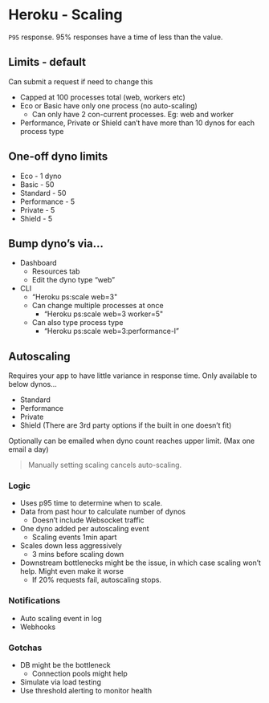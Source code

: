 # Heroku - Scaling

`P95` response. 95% responses have a time of less than the value.

## Limits - default

Can submit a request if need to change this

- Capped at 100 processes total (web, workers etc)
- Eco or Basic have only one process (no auto-scaling)
  - Can only have 2 con-current processes. Eg: web and worker
- Performance, Private or Shield can’t have more than 10 dynos for each process type

## One-off dyno limits

- Eco - 1 dyno
- Basic - 50
- Standard - 50
- Performance - 5
- Private - 5
- Shield - 5

## Bump dyno’s via…

- Dashboard
  - Resources tab
  - Edit the dyno type “web”
- CLI
  - “Heroku ps:scale web=3"
  - Can change multiple processes at once
    - “Heroku ps:scale web=3 worker=5"
  - Can also type process type
    - “Heroku ps:scale web=3:performance-l”

## Autoscaling

Requires your app to have little variance in response time.
Only available to below dynos…

- Standard
- Performance
- Private
- Shield
  (There are 3rd party options if the built in one doesn’t fit)

Optionally can be emailed when dyno count reaches upper limit. (Max one email a day)

> Manually setting scaling cancels auto-scaling.

### Logic

- Uses p95 time to determine when to scale.
- Data from past hour to calculate number of dynos
  - Doesn’t include Websocket traffic
- One dyno added per autoscaling event
  - Scaling events 1min apart
- Scales down less aggressively
  - 3 mins before scaling down
- Downstream bottlenecks might be the issue, in which case scaling won’t help. Might even make it worse
  - If 20% requests fail, autoscaling stops.

### Notifications

- Auto scaling event in log
- Webhooks

### Gotchas

- DB might be the bottleneck
  - Connection pools might help
- Simulate via load testing
- Use threshold alerting to monitor health
